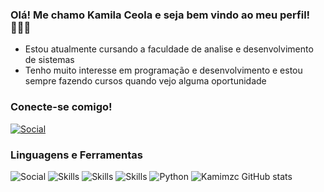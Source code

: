 
### Olá! Me chamo Kamila Ceola e seja bem vindo ao meu perfil! 🙋🏻‍♀️ 

- Estou atualmente cursando a faculdade de analise e desenvolvimento de sistemas
- Tenho muito interesse em programação e desenvolvimento e estou sempre fazendo cursos quando vejo alguma oportunidade


### Conecte-se comigo!
[![Social](https://img.shields.io/badge/LinkedIn-0077B5?style=for-the-badge&logo=linkedin&logoColor=white
)](www.linkedin.com/in/kamila-maluza-ceola-389128253)

### Linguagens e Ferramentas

![Social](https://img.shields.io/badge/GitHub-100000?style=for-the-badge&logo=github&logoColor=white)
![Skills](https://img.shields.io/badge/HTML-239120?style=for-the-badge&logo=html5&logoColor=white)
![Skills](https://img.shields.io/badge/C-00599C?style=for-the-badge&logo=c&logoColor=white)
![Skills](https://img.shields.io/badge/Microsoft_Office-D83B01?style=for-the-badge&logo=microsoft-office&logoColor=white
)
![Python](https://img.shields.io/badge/python-3670A0?style=for-the-badge&logo=python&logoColor=ffdd54)
![Kamimzc GitHub stats](https://github-readme-stats.vercel.app/api?username=Kamimzc&show_icons=true&theme=radical)


